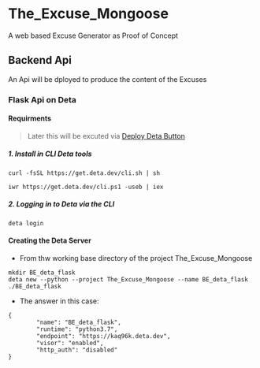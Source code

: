 # The_Excuse_Mongoose

A web based Excuse Generator as Proof of Concept

## Backend Api

An Api will be dployed to produce the content of the Excuses

### Flask Api on Deta

#### Requirments

> Later this will be excuted via [Deploy Deta Button](https://docs.deta.sh/docs/micros/deploy_to_deta_button)

##### 1. Install in CLI Deta tools

```=bash
curl -fsSL https://get.deta.dev/cli.sh | sh
```

```=psh
iwr https://get.deta.dev/cli.ps1 -useb | iex
```

##### 2. Logging in to Deta via the CLI

```=bash
deta login
```

#### Creating the Deta Server

- From thw working base directory of the project The_Excuse_Mongoose

```=bash
mkdir BE_deta_flask
deta new --python --project The_Excuse_Mongoose --name BE_deta_flask ./BE_deta_flask
```

- The answer in this case:

```=json
{
        "name": "BE_deta_flask",
        "runtime": "python3.7",
        "endpoint": "https://kaq96k.deta.dev",
        "visor": "enabled",
        "http_auth": "disabled"
}
```
